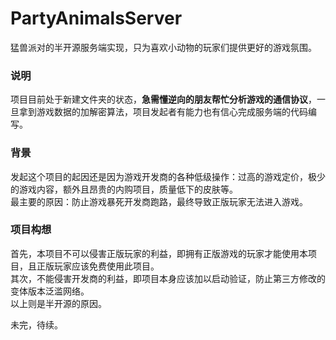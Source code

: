 # PartyAnimalsServer
猛兽派对的半开源服务端实现，只为喜欢小动物的玩家们提供更好的游戏氛围。

### 说明
项目目前处于新建文件夹的状态，**急需懂逆向的朋友帮忙分析游戏的通信协议**，一旦拿到游戏数据的加解密算法，项目发起者有能力也有信心完成服务端的代码编写。

### 背景
发起这个项目的起因还是因为游戏开发商的各种低级操作：过高的游戏定价，极少的游戏内容，额外且昂贵的内购项目，质量低下的皮肤等。  
最主要的原因：防止游戏暴死开发商跑路，最终导致正版玩家无法进入游戏。

### 项目构想
首先，本项目不可以侵害正版玩家的利益，即拥有正版游戏的玩家才能使用本项目，且正版玩家应该免费使用此项目。  
其次，不能侵害开发商的利益，即项目本身应该加以启动验证，防止第三方修改的变体版本泛滥网络。  
以上则是半开源的原因。  

未完，待续。
